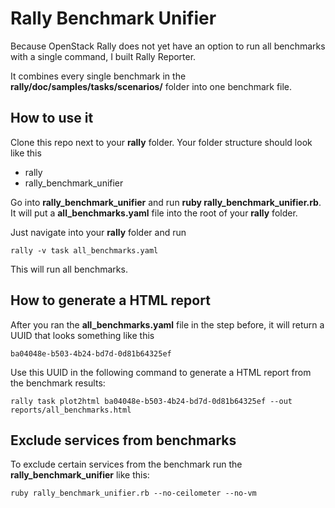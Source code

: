 # Rally Benchmark Unifier

Because OpenStack Rally does not yet have an option to run all benchmarks with a single command, I built Rally Reporter.

It combines every single benchmark in the __rally/doc/samples/tasks/scenarios/__ folder into one benchmark file.

## How to use it

Clone this repo next to your __rally__ folder. Your folder structure should look like this

* rally
* rally_benchmark_unifier

Go into __rally_benchmark_unifier__ and run __ruby rally_benchmark_unifier.rb__.
It will put a __all_benchmarks.yaml__ file into the root of your __rally__ folder.

Just navigate into your __rally__ folder and run

```shell
rally -v task all_benchmarks.yaml
```

This will run all benchmarks.

## How to generate a HTML report

After you ran the __all_benchmarks.yaml__ file in the step before, it will return a UUID that looks something like this

```shell
ba04048e-b503-4b24-bd7d-0d81b64325ef
```

Use this UUID in the following command to generate a HTML report from the benchmark results:

```shell
rally task plot2html ba04048e-b503-4b24-bd7d-0d81b64325ef --out reports/all_benchmarks.html
```

## Exclude services from benchmarks

To exclude certain services from the benchmark run the __rally_benchmark_unifier__ like this:

```shell
ruby rally_benchmark_unifier.rb --no-ceilometer --no-vm
```